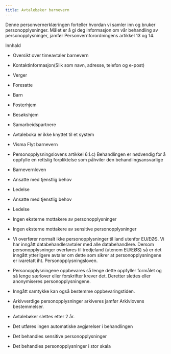```yaml
---
title: Avtalebøker barnevern
---
```



  

Denne personvernerklæringen forteller hvordan vi samler inn og bruker personopplysninger. Målet er å gi deg informasjon om vår behandling av personopplysninger, jamfør Personvernforordningens artikkel 13 og 14.

  

Innhald

*   Oversikt over timeavtaler barnevern  
    
*   Kontaktinformasjon(Slik som navn, adresse, telefon og e-post)  
    
*   Verger  
    
*   Foresatte  
    
*   Barn  
    
*   Fosterhjem  
    
*   Besøkshjem  
    
*   Samarbeidspartnere  
    
*   Avtaleboka er ikke knyttet til et system  
    
*   Visma Flyt barnevern  
    
*   Personopplysningslovens artikkel 6.1.c) Behandlingen er nødvendig for å oppfylle en rettslig forpliktelse som påhviler den behandlingsansvarlige  
    
*   Barnevernloven  
    
*   Ansatte med tjenstlig behov  
    
*   Ledelse  
    
*   Ansatte med tjenstlig behov  
    
*   Ledelse  
    
*   Ingen eksterne mottakere av personopplysninger  
    
*   Ingen eksterne mottakere av sensitive personopplysninger  
    
*   Vi overfører normalt ikke personopplysninger til land utenfor EU/EØS. Vi har inngått databehandleravtaler med alle databehandlere. Dersom personopplysninger overføres til tredjeland (utenom EU/EØS) så er det inngått ytterligere avtaler om dette som sikrer at personopplysningene er ivaretatt iht. Personopplysningsloven.  
    
*   Personopplysningene oppbevares så lenge dette oppfyller formålet og så lenge særlover eller forskrifter krever det. Deretter slettes eller anonymiseres personopplysningene.  
    
*   Inngått samtykke kan også bestemme oppbevaringstiden.  
    
*   Arkivverdige personopplysninger arkiveres jamfør Arkivlovens bestemmelser.  
    
*   Avtalebøker slettes etter 2 år.  
    
*   Det utføres ingen automatiske avgjørelser i behandlingen  
    
*   Det behandles sensitive personopplysninger  
    
*   Det behandles personopplysninger i stor skala